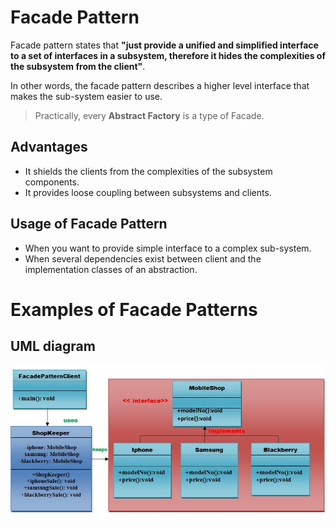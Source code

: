 # Facade Pattern

Facade pattern states that **"just provide a unified and simplified interface to a set of interfaces in a subsystem, therefore it hides the complexities of the subsystem from the client"**.

In other words, the facade pattern describes a higher level interface that makes the sub-system easier to use.

> Practically, every **Abstract Factory** is a type of Facade.

## Advantages

- It shields the clients from the complexities of the subsystem components.
- It provides loose coupling between subsystems and clients.

## Usage of Facade Pattern

- When you want to provide simple interface to a complex sub-system.
- When several dependencies exist between client and the implementation classes of an abstraction.

# Examples of Facade Patterns

## UML diagram

<img src="facade_pattern_uml.png">
